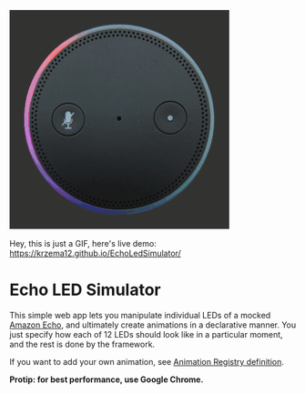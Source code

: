 ![Rainbow animation](images/Rainbow.gif)

Hey, this is just a GIF, here's live demo: https://krzema12.github.io/EchoLedSimulator/

# Echo LED Simulator

This simple web app lets you manipulate individual LEDs of a mocked [Amazon Echo](https://www.youtube.com/watch?v=KkOCeAtKHIc), and ultimately create animations in a declarative manner.
You just specify how each of 12 LEDs should look like in a particular moment, and the rest is done by the framework.

If you want to add your own animation, see [Animation Registry definition](js/animationRegistry.js).


**Protip: for best performance, use Google Chrome.**
